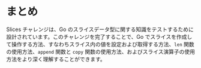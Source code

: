 # まとめ

Slices チャレンジは、Go のスライスデータ型に関する知識をテストするために設計されています。このチャレンジを完了することで、Go でスライスを作成して操作する方法、すなわちスライス内の値を設定および取得する方法、`len` 関数の使用方法、`append` 関数と `copy` 関数の使用方法、およびスライス演算子の使用方法をより深く理解することができます。
